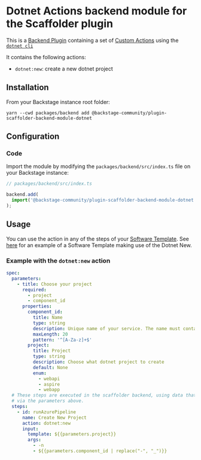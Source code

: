 # Dotnet Actions backend module for the Scaffolder plugin

This is a [Backend Plugin](https://backstage.io/docs/plugins/backend-plugin/) containing a set of [Custom Actions](https://backstage.io/docs/features/software-templates/writing-custom-actions) using the [`dotnet cli`](https://learn.microsoft.com/en-us/dotnet/core/tools/)

It contains the following actions:

- `dotnet:new`: create a new dotnet project

## Installation

From your Backstage instance root folder:

```shell
yarn --cwd packages/backend add @backstage-community/plugin-scaffolder-backend-module-dotnet
```

## Configuration

### Code

Import the module by modifying the `packages/backend/src/index.ts` file on your Backstage instance:

```ts
// packages/backend/src/index.ts

backend.add(
  import('@backstage-community/plugin-scaffolder-backend-module-dotnet'),
);
```

## Usage

You can use the action in any of the steps of your [Software Template](https://backstage.io/docs/features/software-templates/).
See [here](../../examples/scaffolder/scaffolder.yaml) for an example of a Software Template making use of the Dotnet New.

### Example with the `dotnet:new` action

```yaml
spec:
  parameters:
    - title: Choose your project
      required:
        - project
        - component_id
      properties:
        component_id:
          title: Name
          type: string
          description: Unique name of your service. The name must contain only Alphabet characters (e.g MyPlugin)
          maxLength: 20
          pattern: '^[A-Za-z]+$'
        project:
          title: Project
          type: string
          description: Choose what dotnet project to create
          default: None
          enum:
            - webapi
            - aspire
            - webapp
  # These steps are executed in the scaffolder backend, using data that we gathered
  # via the parameters above.
  steps:
    - id: runAzurePipeline
      name: Create New Project
      action: dotnet:new
      input:
        template: ${{parameters.project}}
        args:
          - -n
          - ${{parameters.component_id | replace("-", "_")}}
```

